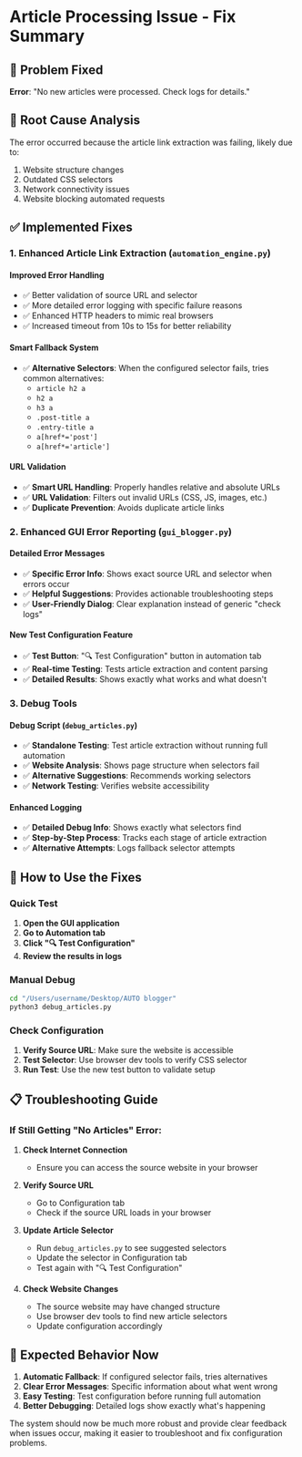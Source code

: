 # Article Processing Issue - Fix Summary

## 🎯 Problem Fixed
**Error**: "No new articles were processed. Check logs for details."

## 🔧 Root Cause Analysis
The error occurred because the article link extraction was failing, likely due to:
1. Website structure changes
2. Outdated CSS selectors
3. Network connectivity issues
4. Website blocking automated requests

## ✅ Implemented Fixes

### 1. **Enhanced Article Link Extraction** (`automation_engine.py`)

#### Improved Error Handling
- ✅ Better validation of source URL and selector
- ✅ More detailed error logging with specific failure reasons
- ✅ Enhanced HTTP headers to mimic real browsers
- ✅ Increased timeout from 10s to 15s for better reliability

#### Smart Fallback System
- ✅ **Alternative Selectors**: When the configured selector fails, tries common alternatives:
  - `article h2 a`
  - `h2 a`
  - `h3 a`
  - `.post-title a`
  - `.entry-title a`
  - `a[href*='post']`
  - `a[href*='article']`

#### URL Validation
- ✅ **Smart URL Handling**: Properly handles relative and absolute URLs
- ✅ **URL Validation**: Filters out invalid URLs (CSS, JS, images, etc.)
- ✅ **Duplicate Prevention**: Avoids duplicate article links

### 2. **Enhanced GUI Error Reporting** (`gui_blogger.py`)

#### Detailed Error Messages
- ✅ **Specific Error Info**: Shows exact source URL and selector when errors occur
- ✅ **Helpful Suggestions**: Provides actionable troubleshooting steps
- ✅ **User-Friendly Dialog**: Clear explanation instead of generic "check logs"

#### New Test Configuration Feature
- ✅ **Test Button**: "🔍 Test Configuration" button in automation tab
- ✅ **Real-time Testing**: Tests article extraction and content parsing
- ✅ **Detailed Results**: Shows exactly what works and what doesn't

### 3. **Debug Tools**

#### Debug Script (`debug_articles.py`)
- ✅ **Standalone Testing**: Test article extraction without running full automation
- ✅ **Website Analysis**: Shows page structure when selectors fail
- ✅ **Alternative Suggestions**: Recommends working selectors
- ✅ **Network Testing**: Verifies website accessibility

#### Enhanced Logging
- ✅ **Detailed Debug Info**: Shows exactly what selectors find
- ✅ **Step-by-Step Process**: Tracks each stage of article extraction
- ✅ **Alternative Attempts**: Logs fallback selector attempts

## 🚀 How to Use the Fixes

### Quick Test
1. **Open the GUI application**
2. **Go to Automation tab**
3. **Click "🔍 Test Configuration"**
4. **Review the results in logs**

### Manual Debug
```bash
cd "/Users/username/Desktop/AUTO blogger"
python3 debug_articles.py
```

### Check Configuration
1. **Verify Source URL**: Make sure the website is accessible
2. **Test Selector**: Use browser dev tools to verify CSS selector
3. **Run Test**: Use the new test button to validate setup

## 📋 Troubleshooting Guide

### If Still Getting "No Articles" Error:

1. **Check Internet Connection**
   - Ensure you can access the source website in your browser

2. **Verify Source URL**
   - Go to Configuration tab
   - Check if the source URL loads in your browser

3. **Update Article Selector**
   - Run `debug_articles.py` to see suggested selectors
   - Update the selector in Configuration tab
   - Test again with "🔍 Test Configuration"

4. **Check Website Changes**
   - The source website may have changed structure
   - Use browser dev tools to find new article selectors
   - Update configuration accordingly

## 🎉 Expected Behavior Now

1. **Automatic Fallback**: If configured selector fails, tries alternatives
2. **Clear Error Messages**: Specific information about what went wrong
3. **Easy Testing**: Test configuration before running full automation
4. **Better Debugging**: Detailed logs show exactly what's happening

The system should now be much more robust and provide clear feedback when issues occur, making it easier to troubleshoot and fix configuration problems.
